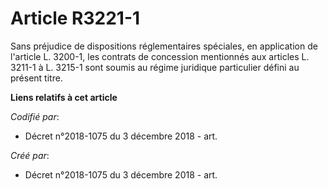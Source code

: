 # Article R3221-1

Sans préjudice de dispositions réglementaires spéciales, en application de l'article L. 3200-1, les contrats de concession
mentionnés aux articles L. 3211-1 à L. 3215-1 sont soumis au régime juridique particulier défini au présent titre.

**Liens relatifs à cet article**

_Codifié par_:

  - Décret n°2018-1075 du 3 décembre 2018 - art.

_Créé par_:

  - Décret n°2018-1075 du 3 décembre 2018 - art.
